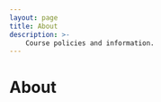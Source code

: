 ```yaml
---
layout: page
title: About
description: >-
    Course policies and information.
---
```


# About
<!-- {:.no_toc}

## Table of contents
{: .no_toc .text-delta }

1. TOC
{:toc}

---

## About -->


